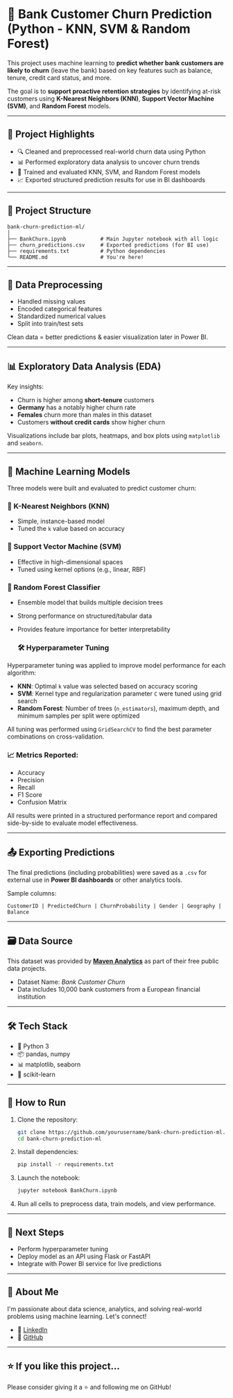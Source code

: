 # 🧠 Bank Customer Churn Prediction (Python - KNN, SVM & Random Forest)

This project uses machine learning to **predict whether bank customers are likely to churn** (leave the bank) based on key features such as balance, tenure, credit card status, and more.

The goal is to **support proactive retention strategies** by identifying at-risk customers using **K-Nearest Neighbors (KNN)**, **Support Vector Machine (SVM)**, and **Random Forest** models.

---

## 📌 Project Highlights

- 🔍 Cleaned and preprocessed real-world churn data using Python
- 📊 Performed exploratory data analysis to uncover churn trends
- 🤖 Trained and evaluated KNN, SVM, and Random Forest models
- 📈 Exported structured prediction results for use in BI dashboards

---

## 📁 Project Structure

```
bank-churn-prediction-ml/
│
├── BankChurn.ipynb           # Main Jupyter notebook with all logic
├── churn_predictions.csv     # Exported predictions (for BI use)
├── requirements.txt          # Python dependencies
└── README.md                 # You're here!
```

---

## 🧹 Data Preprocessing

- Handled missing values
- Encoded categorical features
- Standardized numerical values
- Split into train/test sets

Clean data = better predictions & easier visualization later in Power BI.

---

## 📊 Exploratory Data Analysis (EDA)

Key insights:
- Churn is higher among **short-tenure** customers
- **Germany** has a notably higher churn rate
- **Females** churn more than males in this dataset
- Customers **without credit cards** show higher churn

Visualizations include bar plots, heatmaps, and box plots using `matplotlib` and `seaborn`.

---

## 🤖 Machine Learning Models

Three models were built and evaluated to predict customer churn:

### 🔹 K-Nearest Neighbors (KNN)
- Simple, instance-based model
- Tuned the `k` value based on accuracy

### 🔹 Support Vector Machine (SVM)
- Effective in high-dimensional spaces
- Tuned using kernel options (e.g., linear, RBF)

### 🔹 Random Forest Classifier
- Ensemble model that builds multiple decision trees
- Strong performance on structured/tabular data
- Provides feature importance for better interpretability

  ### 🛠️ Hyperparameter Tuning
Hyperparameter tuning was applied to improve model performance for each algorithm:

- **KNN**: Optimal `k` value was selected based on accuracy scoring
- **SVM**: Kernel type and regularization parameter `C` were tuned using grid search
- **Random Forest**: Number of trees (`n_estimators`), maximum depth, and minimum samples per split were optimized

All tuning was performed using `GridSearchCV` to find the best parameter combinations on cross-validation.

### 📈 Metrics Reported:
- Accuracy
- Precision
- Recall
- F1 Score
- Confusion Matrix

All results were printed in a structured performance report and compared side-by-side to evaluate model effectiveness.

---

## 📤 Exporting Predictions

The final predictions (including probabilities) were saved as a `.csv` for external use in **Power BI dashboards** or other analytics tools.

Sample columns:
```
CustomerID | PredictedChurn | ChurnProbability | Gender | Geography | Balance
```

---

## 🗃️ Data Source

This dataset was provided by **[Maven Analytics](https://www.mavenanalytics.io/data-playground)** as part of their free public data projects.

- Dataset Name: *Bank Customer Churn*
- Data includes 10,000 bank customers from a European financial institution

---

## 🛠 Tech Stack

- 🐍 Python 3
- 📦 pandas, numpy
- 📊 matplotlib, seaborn
- 🤖 scikit-learn

---

## 🚀 How to Run

1. Clone the repository:
   ```bash
   git clone https://github.com/yourusername/bank-churn-prediction-ml.git
   cd bank-churn-prediction-ml
   ```

2. Install dependencies:
   ```bash
   pip install -r requirements.txt
   ```

3. Launch the notebook:
   ```bash
   jupyter notebook BankChurn.ipynb
   ```

4. Run all cells to preprocess data, train models, and view performance.

---

## 📌 Next Steps

- Perform hyperparameter tuning
- Deploy model as an API using Flask or FastAPI
- Integrate with Power BI service for live predictions

---

## 🙋 About Me

I'm passionate about data science, analytics, and solving real-world problems using machine learning. Let's connect!

- 🔗 [LinkedIn]([#](https://www.linkedin.com/in/halah-almekhlafi--303395134/))
- 🐙 [GitHub](#)

---

## ⭐️ If you like this project...

Please consider giving it a ⭐️ and following me on GitHub!
